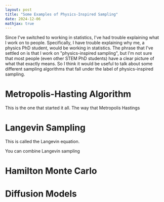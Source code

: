 ```yaml
---
layout: post
title: "Some Examples of Physics-Inspired Sampling"
date: 2024-12-06
mathjax: true
---
```


Since I've switched to working in statistics, I've had trouble explaining what I work on to people. Specifically, I have
trouble explaining why me, a physics PhD student, would be working in statistics. The phrase that I've settled on is that I work
on "physics-inspired sampling", but I'm not sure that most people (even other STEM PhD students) have a clear picture of
what that exactly means. So I think it would be useful to talk about some different sampling algorithms that fall
under the label of physics-inspired sampling.

# Metropolis-Hasting Algorithm

This is the one that started it all. The way that Metropolis Hastings

# Langevin Sampling

This is called the Langevin equation.


You can combine Langevin sampling

# Hamilton Monte Carlo

# Diffusion Models

